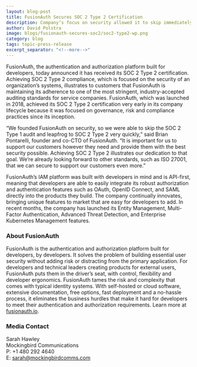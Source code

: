 ```yaml
---
layout: blog-post
title: FusionAuth Secures SOC 2 Type 2 Certification
description: Company’s focus on security allowed it to skip immediately to Type 2 Certification
author: David Polstra
image: blogs/fusionauth-secures-soc2/soc2-type2-wp.png
category: blog
tags: topic-press-release
excerpt_separator: "<!--more-->"
---
```


FusionAuth, the authentication and authorization platform built for developers, today announced it has received its SOC 2 Type 2 certification. Achieving SOC 2 Type 2 compliance, which is focused on the security of an organization’s systems, illustrates to customers that FusionAuth is maintaining its adherence to one of the most stringent, industry-accepted auditing standards for service companies. FusionAuth, which was launched in 2018, achieved its SOC 2 Type 2 certification very early in its company lifecycle because it was focused on governance, risk and compliance practices since its inception.

<!--more-->

“We founded FusionAuth on security, so we were able to skip the SOC 2 Type 1 audit and leapfrog to SOC 2 Type 2 very quickly,” said Brian Pontarelli, founder and co-CTO of FusionAuth. “It is important for us to support our customers however they need and provide them with the best security possible. Achieving SOC 2 Type 2 illustrates our dedication to that goal. We’re already looking forward to other standards, such as ISO 27001, that we can secure to support our customers even more.”

FusionAuth’s IAM platform was built with developers in mind and is API-first, meaning that developers are able to easily integrate its robust authorization and authentication features such as OAuth, OpenID Connect, and SAML directly into the products they build. The company continually innovates, bringing unique features to market that are easy for developers to add. In recent months, the company has launched its Entity Management, Multi-Factor Authentication, Advanced Threat Detection, and Enterprise Kubernetes Management features.

### About FusionAuth

FusionAuth is the authentication and authorization platform built for developers, by developers. It solves the problem of building essential user security without adding risk or distracting from the primary application. For developers and technical leaders creating products for external users, FusionAuth puts them in the driver’s seat, with control, flexibility and developer ergonomics. FusionAuth tames the risk and complexity that comes with typical identity systems. With self-hosted or cloud software, extensive documentation, free options, fast deployment and a no-hassle process, it eliminates the business hurdles that make it hard for developers to meet their authentication and authorization requirements. Learn more at [fusionauth.io](/). 

### Media Contact

Sarah Hawley  
Mockingbird Communications  
P: +1 480 292 4640  
E: sarah@mockingbirdcomms.com

